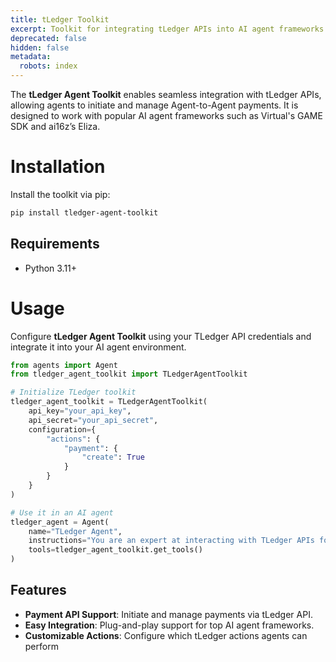```yaml
---
title: tLedger Toolkit
excerpt: Toolkit for integrating tLedger APIs into AI agent frameworks.
deprecated: false
hidden: false
metadata:
  robots: index
---
```

The **tLedger Agent Toolkit** enables seamless integration with tLedger APIs, allowing agents to initiate and manage Agent-to-Agent payments. It is designed to work with popular AI agent frameworks such as Virtual's GAME SDK and ai16z’s Eliza.

# Installation

Install the toolkit via pip:

```bash
pip install tledger-agent-toolkit
```

## Requirements

* Python 3.11+

# Usage

Configure **tLedger Agent Toolkit** using your TLedger API credentials and integrate it into your AI agent environment.

```python
from agents import Agent
from tledger_agent_toolkit import TLedgerAgentToolkit

# Initialize TLedger toolkit
tledger_agent_toolkit = TLedgerAgentToolkit(
    api_key="your_api_key",
    api_secret="your_api_secret",
    configuration={
        "actions": {
            "payment": {
                "create": True
            }
        }
    }
)

# Use it in an AI agent
tledger_agent = Agent(
    name="TLedger Agent",
    instructions="You are an expert at interacting with TLedger APIs for payments.",
    tools=tledger_agent_toolkit.get_tools()
)
```

## Features

* **Payment API Support**: Initiate and manage payments via tLedger API.
* **Easy Integration**: Plug-and-play support for top AI agent frameworks.
* **Customizable Actions**: Configure which tLedger actions agents can perform